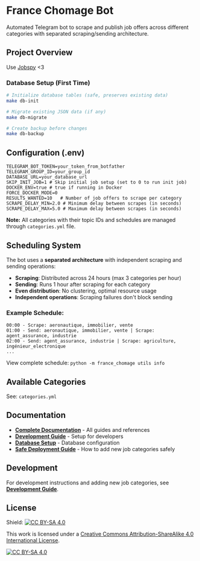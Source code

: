 # France Chomage Bot

Automated Telegram bot to scrape and publish job offers across different categories with separated scraping/sending architecture.

## Project Overview
Use [Jobspy](https://github.com/speedyapply/JobSpy) <3 


### Database Setup (First Time)
```bash
# Initialize database tables (safe, preserves existing data)
make db-init

# Migrate existing JSON data (if any)
make db-migrate

# Create backup before changes
make db-backup
```

## Configuration (.env)

```env
TELEGRAM_BOT_TOKEN=your_token_from_botfather
TELEGRAM_GROUP_ID=your_group_id
DATABASE_URL=your_database_url
SKIP_INIT_JOB=1 # Skip initial job setup (set to 0 to run init job)
DOCKER_ENV=true # true if running in Docker
FORCE_DOCKER_MODE=0  
RESULTS_WANTED=10   # Number of job offers to scrape per category               
SCRAPE_DELAY_MIN=2.0 # Minimum delay between scrapes (in seconds)
SCRAPE_DELAY_MAX=5.0 # Maximum delay between scrapes (in seconds)
```

**Note:** All categories with their topic IDs and schedules are managed through `categories.yml` file.

## Scheduling System

The bot uses a **separated architecture** with independent scraping and sending operations:

- **Scraping**: Distributed across 24 hours (max 3 categories per hour)
- **Sending**: Runs 1 hour after scraping for each category
- **Even distribution**: No clustering, optimal resource usage
- **Independent operations**: Scraping failures don't block sending

### Example Schedule:
```
00:00 - Scrape: aeronautique, immobilier, vente
01:00 - Send: aeronautique, immobilier, vente | Scrape: agent_assurance, industrie  
02:00 - Send: agent_assurance, industrie | Scrape: agriculture, ingénieur_electronique
...
```

View complete schedule: `python -m france_chomage utils info`

## Available Categories

See: `categories.yml`

## Documentation

- **[Complete Documentation](docs/)** - All guides and references
- **[Development Guide](docs/DEV.md)** - Setup for developers
- **[Database Setup](docs/DATABASE_SETUP.md)** - Database configuration
- **[Safe Deployment Guide](docs/ADD_CATEGORIES.md)** - How to add new job categories safely

## Development

For development instructions and adding new job categories, see **[Development Guide](docs/AGENT.md)**.

## License

Shield: [![CC BY-SA 4.0][cc-by-sa-shield]][cc-by-sa]

This work is licensed under a
[Creative Commons Attribution-ShareAlike 4.0 International License][cc-by-sa].

[![CC BY-SA 4.0][cc-by-sa-image]][cc-by-sa]

[cc-by-sa]: http://creativecommons.org/licenses/by-sa/4.0/
[cc-by-sa-image]: https://licensebuttons.net/l/by-sa/4.0/88x31.png
[cc-by-sa-shield]: https://img.shields.io/badge/License-CC%20BY--SA%204.0-lightgrey.svg
